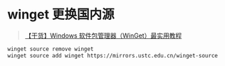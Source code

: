 # winget 更换国内源

> [【干货】Windows 软件包管理器（WinGet）最实用教程](https://zhuanlan.zhihu.com/p/659515299)

```bash
winget source remove winget
winget source add winget https://mirrors.ustc.edu.cn/winget-source
```
